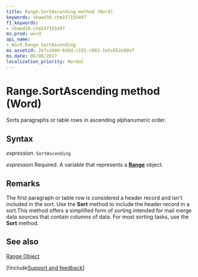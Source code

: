```yaml
---
title: Range.SortAscending method (Word)
keywords: vbawd10.chm157155497
f1_keywords:
- vbawd10.chm157155497
ms.prod: word
api_name:
- Word.Range.SortAscending
ms.assetid: 2e7cd40d-6ddd-c191-c082-1e5c852e80a7
ms.date: 06/08/2017
localization_priority: Normal
---
```



# Range.SortAscending method (Word)

Sorts paragraphs or table rows in ascending alphanumeric order.


## Syntax

_expression_. `SortAscending`

_expression_ Required. A variable that represents a **[Range](Word.Range.md)** object.


## Remarks

The first paragraph or table row is considered a header record and isn't included in the sort. Use the  **Sort** method to include the header record in a sort.This method offers a simplified form of sorting intended for mail merge data sources that contain columns of data. For most sorting tasks, use the **Sort** method.


## See also


[Range Object](Word.Range.md)

[!include[Support and feedback](~/includes/feedback-boilerplate.md)]